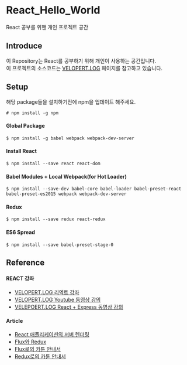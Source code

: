 # React_Hello_World
React 공부를 위핸 개인 프로젝트 공간


## Introduce
이 Repository는 React를 공부하기 위해 개인이 사용하는 공간입니다.  
이 프로젝트의 소스코드는 [VELOPERT.LOG](https://velopert.com/775) 페이지를 참고하고 있습니다.

## Setup
해당 package들을 설치하기전에 npm을 업데이트 해주세요.
```
# npm install -g npm
```

#### Global Package
```
$ npm install -g babel webpack webpack-dev-server
```

#### Install React
```
$ npm install --save react react-dom
```

#### Babel Modules + Local Webpack(for Hot Loader)
```	
$ npm install --save-dev babel-core babel-loader babel-preset-react babel-preset-es2015 webpack webpack-dev-server
```

#### Redux
```
$ npm install --save redux react-redux
```

#### ES6 Spread
```
$ npm install --save babel-preset-stage-0
```

## Reference
#### REACT 강좌
- [VELOPERT.LOG 리엑트 강좌](https://velopert.com/775)
- [VELOPERT.LOG Youtube 동영상 강의](https://www.youtube.com/watch?v=GEoNiUcVwjE&list=PL9FpF_z-xR_GMujql3S_XGV2SpdfDBkeC&index=1)
- [VELEPOERT.LOG React + Express 동영상 강의](https://www.inflearn.com/course/react-%EA%B0%95%EC%A2%8C-velopert/)

#### Article
- [React 애플리케이션의 서버 렌더링](https://taegon.kim/archives/5312)
- [Flux와 Redux](https://taegon.kim/archives/5288)
- [Flux로의 카툰 안내서](http://bestalign.github.io/2015/10/06/cartoon-guide-to-flux/)
- [Redux로의 카툰 안내서](http://bestalign.github.io/2015/10/26/cartoon-intro-to-redux/)